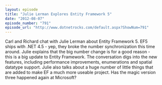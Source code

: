 ```yaml
---
layout: episode
title: "Julie Lerman Explores Entity Framework 5"
date: "2012-08-07"
episode_number: "791"
episode_url: "http://www.dotnetrocks.com/default.aspx?ShowNum=791"
---
```


Carl and Richard chat with Julie Lerman about Entity Framework 5. EF5 ships with .NET 4.5 - yep, they broke the number synchronization this time around. Julie explains that the big number change is for a good reason - this is a big update to Entity Framework. The conversation digs into the new features, including performance improvements, enumerations and spatial datatype support. Julie also talks about a huge number of little things that are added to make EF a much more useable project. Has the magic version three happened again at Microsoft?

